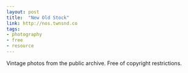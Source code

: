 ```yaml
---
layout: post
title:  "New Old Stock"
link: http://nos.twnsnd.co
tags:
- photography
- free
- resource
---
```

Vintage photos from the public archive. Free of copyright restrictions.